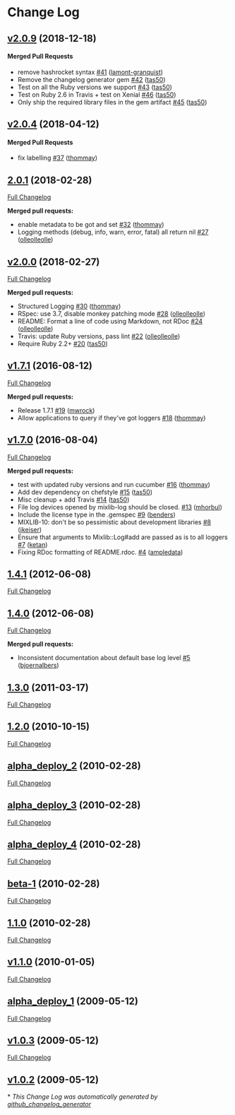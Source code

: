 # Change Log

<!-- latest_release -->
<!-- latest_release -->

<!-- release_rollup -->
<!-- release_rollup -->

<!-- latest_stable_release -->
## [v2.0.9](https://github.com/chef/mixlib-log/tree/v2.0.9) (2018-12-18)

#### Merged Pull Requests
- remove hashrocket syntax [#41](https://github.com/chef/mixlib-log/pull/41) ([lamont-granquist](https://github.com/lamont-granquist))
- Remove the changelog generator gem [#42](https://github.com/chef/mixlib-log/pull/42) ([tas50](https://github.com/tas50))
- Test on all the Ruby versions we support [#43](https://github.com/chef/mixlib-log/pull/43) ([tas50](https://github.com/tas50))
- Test on Ruby 2.6 in Travis + test on Xenial [#46](https://github.com/chef/mixlib-log/pull/46) ([tas50](https://github.com/tas50))
- Only ship the required library files in the gem artifact [#45](https://github.com/chef/mixlib-log/pull/45) ([tas50](https://github.com/tas50))
<!-- latest_stable_release -->

## [v2.0.4](https://github.com/chef/mixlib-log/tree/v2.0.4) (2018-04-12)

#### Merged Pull Requests
- fix labelling [#37](https://github.com/chef/mixlib-log/pull/37) ([thommay](https://github.com/thommay))

## [2.0.1](https://github.com/chef/mixlib-log/tree/2.0.1) (2018-02-28)
[Full Changelog](https://github.com/chef/mixlib-log/compare/v2.0.0...2.0.1)

**Merged pull requests:**

- enable metadata to be got and set [\#32](https://github.com/chef/mixlib-log/pull/32) ([thommay](https://github.com/thommay))
- Logging methods \(debug, info, warn, error, fatal\) all return nil [\#27](https://github.com/chef/mixlib-log/pull/27) ([olleolleolle](https://github.com/olleolleolle))

## [v2.0.0](https://github.com/chef/mixlib-log/tree/v2.0.0) (2018-02-27)
[Full Changelog](https://github.com/chef/mixlib-log/compare/v1.7.1...v2.0.0)

**Merged pull requests:**

- Structured Logging [\#30](https://github.com/chef/mixlib-log/pull/30) ([thommay](https://github.com/thommay))
- RSpec: use 3.7, disable monkey patching mode [\#28](https://github.com/chef/mixlib-log/pull/28) ([olleolleolle](https://github.com/olleolleolle))
- README: Format a line of code using Markdown, not RDoc [\#24](https://github.com/chef/mixlib-log/pull/24) ([olleolleolle](https://github.com/olleolleolle))
- Travis: update Ruby versions, pass lint [\#22](https://github.com/chef/mixlib-log/pull/22) ([olleolleolle](https://github.com/olleolleolle))
- Require Ruby 2.2+ [\#20](https://github.com/chef/mixlib-log/pull/20) ([tas50](https://github.com/tas50))

## [v1.7.1](https://github.com/chef/mixlib-log/tree/v1.7.1) (2016-08-12)
[Full Changelog](https://github.com/chef/mixlib-log/compare/v1.7.0...v1.7.1)

**Merged pull requests:**

- Release 1.7.1 [\#19](https://github.com/chef/mixlib-log/pull/19) ([mwrock](https://github.com/mwrock))
- Allow applications to query if they've got loggers [\#18](https://github.com/chef/mixlib-log/pull/18) ([thommay](https://github.com/thommay))

## [v1.7.0](https://github.com/chef/mixlib-log/tree/v1.7.0) (2016-08-04)
[Full Changelog](https://github.com/chef/mixlib-log/compare/1.4.1...v1.7.0)

**Merged pull requests:**

- test with updated ruby versions and run cucumber [\#16](https://github.com/chef/mixlib-log/pull/16) ([thommay](https://github.com/thommay))
- Add dev dependency on chefstyle [\#15](https://github.com/chef/mixlib-log/pull/15) ([tas50](https://github.com/tas50))
- Misc cleanup + add Travis [\#14](https://github.com/chef/mixlib-log/pull/14) ([tas50](https://github.com/tas50))
- File log devices opened by mixlib-log should be closed. [\#13](https://github.com/chef/mixlib-log/pull/13) ([mhorbul](https://github.com/mhorbul))
- Include the license type in the .gemspec [\#9](https://github.com/chef/mixlib-log/pull/9) ([benders](https://github.com/benders))
- MIXLIB-10: don't be so pessimistic about development libraries [\#8](https://github.com/chef/mixlib-log/pull/8) ([jkeiser](https://github.com/jkeiser))
- Ensure that arguments to Mixlib::Log\#add are passed as is to all loggers [\#7](https://github.com/chef/mixlib-log/pull/7) ([ketan](https://github.com/ketan))
- Fixing RDoc formatting of README.rdoc. [\#4](https://github.com/chef/mixlib-log/pull/4) ([ampledata](https://github.com/ampledata))

## [1.4.1](https://github.com/chef/mixlib-log/tree/1.4.1) (2012-06-08)
[Full Changelog](https://github.com/chef/mixlib-log/compare/1.4.0...1.4.1)

## [1.4.0](https://github.com/chef/mixlib-log/tree/1.4.0) (2012-06-08)
[Full Changelog](https://github.com/chef/mixlib-log/compare/1.3.0...1.4.0)

**Merged pull requests:**

- Inconsistent documentation about default base log level [\#5](https://github.com/chef/mixlib-log/pull/5) ([bjoernalbers](https://github.com/bjoernalbers))

## [1.3.0](https://github.com/chef/mixlib-log/tree/1.3.0) (2011-03-17)
[Full Changelog](https://github.com/chef/mixlib-log/compare/1.2.0...1.3.0)

## [1.2.0](https://github.com/chef/mixlib-log/tree/1.2.0) (2010-10-15)
[Full Changelog](https://github.com/chef/mixlib-log/compare/alpha_deploy_2...1.2.0)

## [alpha_deploy_2](https://github.com/chef/mixlib-log/tree/alpha_deploy_2) (2010-02-28)
[Full Changelog](https://github.com/chef/mixlib-log/compare/alpha_deploy_3...alpha_deploy_2)

## [alpha_deploy_3](https://github.com/chef/mixlib-log/tree/alpha_deploy_3) (2010-02-28)
[Full Changelog](https://github.com/chef/mixlib-log/compare/alpha_deploy_4...alpha_deploy_3)

## [alpha_deploy_4](https://github.com/chef/mixlib-log/tree/alpha_deploy_4) (2010-02-28)
[Full Changelog](https://github.com/chef/mixlib-log/compare/beta-1...alpha_deploy_4)

## [beta-1](https://github.com/chef/mixlib-log/tree/beta-1) (2010-02-28)
[Full Changelog](https://github.com/chef/mixlib-log/compare/1.1.0...beta-1)

## [1.1.0](https://github.com/chef/mixlib-log/tree/1.1.0) (2010-02-28)
[Full Changelog](https://github.com/chef/mixlib-log/compare/v1.1.0...1.1.0)

## [v1.1.0](https://github.com/chef/mixlib-log/tree/v1.1.0) (2010-01-05)
[Full Changelog](https://github.com/chef/mixlib-log/compare/alpha_deploy_1...v1.1.0)

## [alpha_deploy_1](https://github.com/chef/mixlib-log/tree/alpha_deploy_1) (2009-05-12)
[Full Changelog](https://github.com/chef/mixlib-log/compare/v1.0.3...alpha_deploy_1)

## [v1.0.3](https://github.com/chef/mixlib-log/tree/v1.0.3) (2009-05-12)
[Full Changelog](https://github.com/chef/mixlib-log/compare/v1.0.2...v1.0.3)

## [v1.0.2](https://github.com/chef/mixlib-log/tree/v1.0.2) (2009-05-12)


\* *This Change Log was automatically generated by [github_changelog_generator](https://github.com/skywinder/Github-Changelog-Generator)*